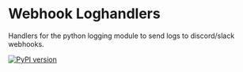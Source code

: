 # Webhook Loghandlers
Handlers for the python logging module to send logs to discord/slack webhooks.  

[![PyPI version](https://badge.fury.io/py/webhook-loghandlers.svg)](https://badge.fury.io/py/webhook-loghandlers)

